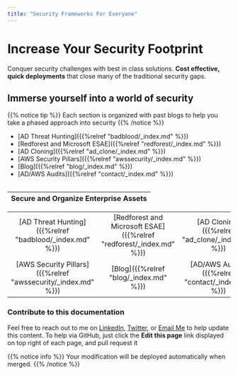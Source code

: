 ```yaml
---
title: "Security Frameworks For Everyone"
---
```


# Increase Your Security Footprint

Conquer security challenges with best in class solutions.  **Cost effective, quick deployments** that close many of the traditional security gaps.


## Immerse yourself into a world of security

{{% notice tip %}}
Each section is organized with past blogs to help you take a phased approach into security
{{% /notice %}}
- [AD Threat Hunting]({{%relref "badblood/_index.md" %}})
- [Redforest and Microsoft ESAE]({{%relref "redforest/_index.md" %}})
- [AD Cloning]({{%relref "ad_clone/_index.md" %}})
- [AWS Security Pillars]({{%relref "awssecurity/_index.md" %}})
- [Blog]({{%relref "blog/_index.md" %}})
- [AD/AWS Audits]({{%relref "contact/_index.md" %}})

|   |    |    |
| :--: | :----: |:-------:|

| **Secure and Organize Enterprise Assets** | 
| :---------------------------------------: |


|   |    |    |
| :--: | :----: |:-------:|
| [AD Threat Hunting]({{%relref "badblood/_index.md" %}}) | [Redforest and Microsoft ESAE]({{%relref "redforest/_index.md" %}}) | [AD Cloning]({{%relref "ad_clone/_index.md" %}}) |
| [AWS Security Pillars]({{%relref "awssecurity/_index.md" %}}) | [Blog]({{%relref "blog/_index.md" %}}) | [AD/AWS Audits]({{%relref "contact/_index.md" %}}) |


### Contribute to this documentation
Feel free to reach out to me on [LinkedIn](https://www.linkedin.com/in/davidprowe/), [Twitter](https://twitter.com/davidprowe), or [Email Me]((mailto:david@secframe.com?subject=[Secframe]%20Homepage%20Requests)) to help update this content.  To help via GitHub, just click the **Edit this page** link displayed on top right of each page, and pull request it

{{% notice info %}}
Your modification will be deployed automatically when merged.
{{% /notice %}}
